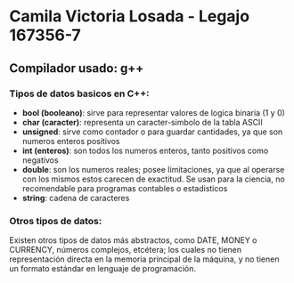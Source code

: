 # Camila Victoria Losada - Legajo 167356-7
## Compilador usado: g++
### Tipos de datos basicos en C++:
- **bool (booleano)**: sirve para representar valores de logica binaria (1 y 0)
- **char (caracter)**: representa un caracter-simbolo de la tabla ASCII
- **unsigned**: sirve como contador o para guardar cantidades, ya que son numeros enteros positivos
- **int (enteros)**: son todos los numeros enteros, tanto positivos como negativos
- **double**: son los numeros reales; posee limitaciones, ya que al operarse con los mismos estos carecen de exactitud. Se usan para la ciencia, no recomendable para programas contables o estadisticos
- **string**: cadena de caracteres
### Otros tipos de datos:
Existen otros tipos de datos más abstractos, como DATE, MONEY o CURRENCY, números complejos, etcétera; los cuales no tienen representación directa en la memoria principal de la máquina, y no tienen un formato estándar en lenguaje de programación.
